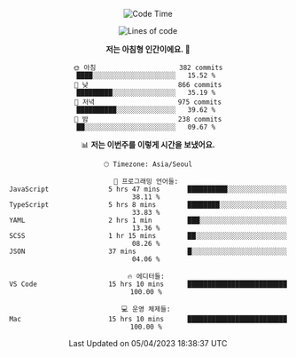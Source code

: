<div align='center'>
 
<!--START_SECTION:waka-->
![Code Time](http://img.shields.io/badge/Code%20Time-2%2C505%20hrs%2042%20mins-blue)

![Lines of code](https://img.shields.io/badge/%EC%A0%80%EB%8A%94%20%EC%97%AC%ED%83%9C%EA%B9%8C%EC%A7%80%20-1.2%20million%20%EC%A4%84%EC%9D%98%20%EC%BD%94%EB%93%9C%EB%A5%BC%20%EC%9E%91%EC%84%B1%ED%96%88%EC%96%B4%EC%9A%94.-blue)

**저는 아침형 인간이에요. 🐤** 

```text
🌞 아침                     382 commits         ████░░░░░░░░░░░░░░░░░░░░░   15.52 % 
🌆 낮　                     866 commits         █████████░░░░░░░░░░░░░░░░   35.19 % 
🌃 저녁                     975 commits         ██████████░░░░░░░░░░░░░░░   39.62 % 
🌙 밤　                     238 commits         ██░░░░░░░░░░░░░░░░░░░░░░░   09.67 % 
```


📊 **저는 이번주를 이렇게 시간을 보냈어요.** 

```text
🕑︎ Timezone: Asia/Seoul

💬 프로그래밍 언어들: 
JavaScript               5 hrs 47 mins       ██████████░░░░░░░░░░░░░░░   38.11 % 
TypeScript               5 hrs 8 mins        ████████░░░░░░░░░░░░░░░░░   33.83 % 
YAML                     2 hrs 1 min         ███░░░░░░░░░░░░░░░░░░░░░░   13.36 % 
SCSS                     1 hr 15 mins        ██░░░░░░░░░░░░░░░░░░░░░░░   08.26 % 
JSON                     37 mins             █░░░░░░░░░░░░░░░░░░░░░░░░   04.06 % 

🔥 에디터들: 
VS Code                  15 hrs 10 mins      █████████████████████████   100.00 % 

💻 운영 체제들: 
Mac                      15 hrs 10 mins      █████████████████████████   100.00 % 
```


 Last Updated on 05/04/2023 18:38:37 UTC
<!--END_SECTION:waka-->
 </div>
<!---
Emewjin/Emewjin is a ✨ special ✨ repository because its `README.md` (this file) appears on your GitHub profile.
You can click the Preview link to take a look at your changes.
--->
